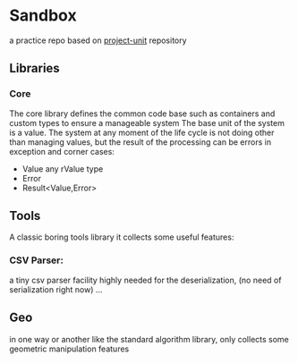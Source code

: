 # Sandbox
a practice repo based on [project-unit](https://github.com/medaminben/project-unit) repository


## Libraries
### Core
The core library defines the common code base such as containers and custom types to ensure a manageable system
The base unit of the system is a value. The system at any moment of the life cycle is not doing other than managing values, but the result of the processing can be errors in exception and corner cases: 
- Value any rValue type
- Error 
- Result<Value,Error>  

## Tools
A classic boring tools library
it collects some useful features:
### CSV Parser: 
a tiny csv parser facility highly needed for the deserialization, (no need of serialization right now)
...
## Geo
in one way or another like the standard algorithm library, only collects some geometric manipulation features 



